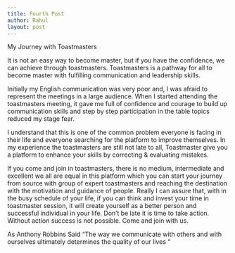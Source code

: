 ```yaml
---
title: Fourth Post
author: Rahul
layout: post
---
```

My Journey with Toastmasters

It is not an easy way to become master, but if you have the confidence, we can achieve through toastmasters. Toastmasters is a pathway for all to become master with fulfilling communication and leadership skills.

Initially my English communication was very poor and, I was afraid to represent the meetings in a large audience. When I started attending the toastmasters meeting, it gave me full of confidence and courage to build up communication skills and step by step participation in the table topics reduced my stage fear.

I understand that this is one of the common problem everyone is facing in their life and everyone searching for the platform to improve themselves. In my experience the toastmasters are still not late to all, Toastmaster give you a platform to enhance your skills by correcting & evaluating mistakes.

If you come and join in toastmasters, there is no medium, intermediate and excellent we all are equal in this platform which you can start your journey from source with group of expert toastmasters and reaching the destination with the motivation and guidance of people. Really I can assure that, with in the busy schedule of your life, if you can think and invest your time in toastmaster session, it will create yourself as a better person and successful individual in your life. Don’t be late it is time to take action. Without action success is not possible. Come and join with us.

As Anthony Robbins Said “The way we communicate with others and with ourselves ultimately determines the quality of our lives “